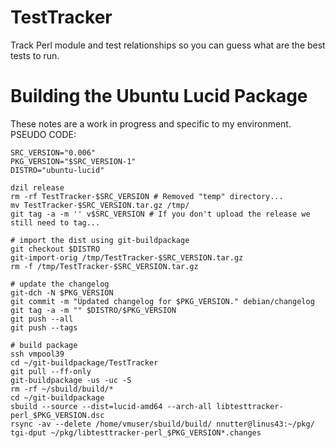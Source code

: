 TestTracker
===========

Track Perl module and test relationships so you can guess what are the best tests to run.

Building the Ubuntu Lucid Package
=================================

These notes are a work in progress and specific to my environment. PSEUDO CODE:

    SRC_VERSION="0.006"
    PKG_VERSION="$SRC_VERSION-1"
    DISTRO="ubuntu-lucid"

    dzil release
    rm -rf TestTracker-$SRC_VERSION # Removed "temp" directory...
    mv TestTracker-$SRC_VERSION.tar.gz /tmp/
    git tag -a -m '' v$SRC_VERSION # If you don't upload the release we still need to tag...

    # import the dist using git-buildpackage
    git checkout $DISTRO
    git-import-orig /tmp/TestTracker-$SRC_VERSION.tar.gz
    rm -f /tmp/TestTracker-$SRC_VERSION.tar.gz

    # update the changelog
    git-dch -N $PKG_VERSION
    git commit -m "Updated changelog for $PKG_VERSION." debian/changelog
    git tag -a -m "" $DISTRO/$PKG_VERSION
    git push --all
    git push --tags

    # build package
    ssh vmpool39
    cd ~/git-buildpackage/TestTracker
    git pull --ff-only
    git-buildpackage -us -uc -S
    rm -rf ~/sbuild/build/*
    cd ~/git-buildpackage
    sbuild --source --dist=lucid-amd64 --arch-all libtesttracker-perl_$PKG_VERSION.dsc
    rsync -av --delete /home/vmuser/sbuild/build/ nnutter@linus43:~/pkg/
    tgi-dput ~/pkg/libtesttracker-perl_$PKG_VERSION*.changes

